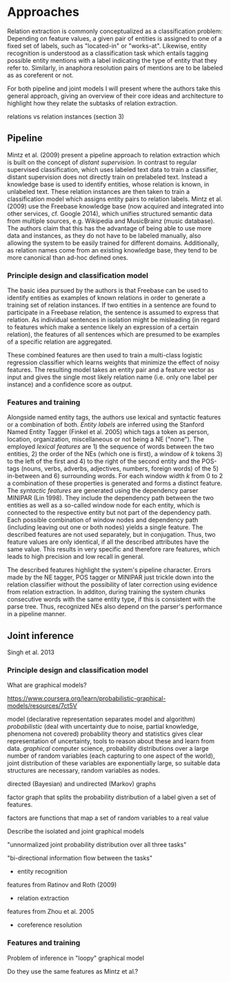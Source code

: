 # Approaches

Relation extraction is commonly conceptualized as a classification problem: Depending on feature values, a given pair of entities is assigned to one of a fixed set of labels, such as "located-in" or "works-at". Likewise, entity recognition is understood as a classification task which entails tagging possible entity mentions with a label indicating the type of entity that they refer to. Similarly, in anaphora resolution pairs of mentions are to be labeled as as coreferent or not.

For both pipeline and joint models I will present where the authors take this general approach, giving an overview of their core ideas and architecture to highlight how they relate the subtasks of relation extraction.

relations vs relation instances (section 3)

## Pipeline

Mintz et al. (2009) present a pipeline approach to relation extraction which is built on the concept of *distant supervision*. In contrast to regular supervised classification, which uses labeled text data to train a classifier, distant supervision does not directly train on prelabeled text. Instead a knowledge base is used to identify entities, whose relation is known, in unlabeled text. These relation instances are then taken to train a classification model which assigns entity pairs to relation labels. Mintz et al. (2009) use the Freebase knowledge base (now acquired and integrated into other services, cf. Google 2014), which unifies structured semantic data from multiple sources, e.g. Wikipedia and MusicBrainz (music database). The authors claim that this has the advantage of being able to use more data and instances, as they do not have to be labeled manually, also allowing the system to be easily trained for different domains. Additionally, as relation names come from an existing knowledge base, they tend to be more canonical than ad-hoc defined ones.

### Principle design and classification model

The basic idea pursued by the authors is that Freebase can be used to identify entities as examples of known relations in order to generate a training set of relation instances. If two entities in a sentence are found to participate in a Freebase relation, the sentence is assumed to express that relation. As individual sentences in isolation might be misleading (in regard to features which make a sentence likely an expression of a certain relation), the features of all sentences which are presumed to be examples of a specific relation are aggregated.

These combined features are then used to train a multi-class logistic regression classifier which learns weights that minimize the effect of noisy features. The resulting model takes an entity pair and a feature vector as input and gives the single most likely relation name (i.e. only one label per instance) and a confidence score as output.

### Features and training

Alongside named entity tags, the authors use lexical and syntactic features or a combination of both. *Entity labels* are inferred using the Stanford Named Entity Tagger (Finkel et al. 2005) which tags a token as person, location, organization, miscellaneous or not being a NE ("none"). The employed *lexical features* are 1) the sequence of words between the two entities, 2) the order of the NEs (which one is first), a window of *k* tokens 3) to the left of the first and 4) to the right of the second entity and the POS-tags (nouns, verbs, adverbs, adjectives, numbers, foreign words) of the 5) in-between and 6) surrounding words. For each window width *k* from 0 to 2 a combination of these properties is generated and forms a distinct feature. The *syntactic features* are generated using the dependency parser MINIPAR (Lin 1998). They include the dependency path between the two entities as well as a so-called window node for each entity, which is connected to the respective entity but not part of the dependency path. Each possible combination of window nodes and dependency path (including leaving out one or both nodes) yields a single feature. The described features are not used separately, but in conjugation. Thus, two feature values are only identical, if all the described attributes have the same value. This results in very specific and therefore rare features, which leads to high precision and low recall in general.

The described features highlight the system's pipeline character. Errors made by the NE tagger, POS tagger or MINIPAR just trickle down into the relation classifier without the possibility of later correction using evidence from relation extraction. In additon, during training the system chunks consecutive words with the same entity type, if this is consistent with the parse tree. Thus, recognized NEs also depend on the parser's performance in a pipeline manner.

<!---
### Training

Implementation
Text data
- sentence-tokenized (!) Wikipedia dump (1.8 million articles, ø 14.3 sentences per article)
- relatively up-to-date and explicit text
- Freebase entities likely to appear (since it is based on Wikipedia)


A note on Training
classifier needs to see negative data in training:
 - randomly select entity pairs not included in any Freebase relation (accepting false negatives)
 - build feature vector for 'unrelated' relation from these entities
 - random 1% sample of unrelated entities as negative samples (by contrast 98.7% of extracted entities are unrelated)
-->
<!--### Evaluation
 Test Step

- rank relations by confidence score to determine n most likely new relations

- Identify entities with a Named Entity Tagger
- For each pair of entities
-Extract Features
-Append Features for same pair
- Classifier returns the most likely relation and a confidence score for each entity pair


 Testing and evaluation
 - only extract relations not already in training data
 Held-out evaluationgit
 - half of the instances *for each relation* not used in training, used for comparison
 - precision vs recall for lexical, syntactical or both feature types:
   - combination of lexical and syntactic features performs best

 Human evaluation
 - Amazon Mechanical Turk
 - 100 instances on different levels of recall with lexical, syntactical or both feature types
   - mixed result, combination seems to be slightly better
-->


## Joint inference

Singh et al. 2013

### Principle design and classification model

What are graphical models?

https://www.coursera.org/learn/probabilistic-graphical-models/resources/7ct5V

model (declarative representation separates model and algorithm)
*probabilistic* (deal with uncertainty due to noise, partial knowledge, phenomena not covered)
probability theory and statistics gives clear representation of uncertainty, tools to reason about these and learn
from data.
*graphical* computer science, probability distributions over a large number of random variables (each capturing to one aspect of the world), joint distribution of these variables are exponentially large, so suitable data structures are necessary, random variables as nodes.

directed (Bayesian) and undirected (Markov) graphs



factor graph that splits the probability distribution of a label given a set of
features.

factors are functions that map a set of random variables to a real value

Describe the isolated and joint graphical models

"unnormalized joint probability distribution over all three tasks"

"bi-directional information flow between the tasks"



- entity recognition

features from Ratinov and Roth (2009)


- relation extraction

features from Zhou et al. 2005

- coreference resolution

### Features and training

Problem of inference in "loopy" graphical model

Do they use the same features as Mintz et al.?

<!-- ### Evaluation

Isolated models vs joint model -->
